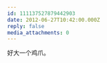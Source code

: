 ```yaml
---
id: 111137527879442903
date: 2012-06-27T10:42:00.000Z
reply: false
media_attachments: 0
---
```


好大一个鸡爪。 ​​​​

